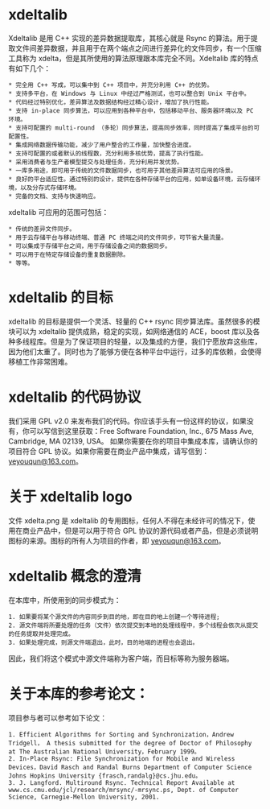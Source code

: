 xdeltalib
=========

Xdeltalib 是用 C++ 实现的差异数据提取库，其核心就是 Rsync 的算法。用于提取文件间差异数据，并且用于在两个端点之间进行差异化的文件同步，有一个压缩工具称为 xdelta，但是其所使用的算法原理跟本库完全不同。Xdeltalib 库的特点有如下几个：

    * 完全用 C++ 写成，可以集中到 C++ 项目中，并充分利用 C++ 的优势。　　
    * 支持多平台，在 Windows 与 Linux 中经过严格测试，也可以整合到 Unix 平台中。
    * 代码经过特别优化，差异算法及数据结构经过精心设计，增加了执行性能。
    * 支持 in-place 同步算法，可以应用到各种平台中，包括移动平台、服务器环境以及 PC 环境。
    * 支持可配置的 multi-round （多轮）同步算法，提高同步效率，同时提高了集成平台的可配置性。
    * 集成网络数据传输功能，减少了用户整合的工作量，加快整合进度。
    * 支持可配置的或者默认的线程数，充分利用多核优势，提高了执行性能。
    * 采用消费者与生产者模型提交与处理任务，充分利用并发优势。
    * 一库多用途，即可用于传统的文件数据同步，也可用于其他差异算法可应用的场景。
    * 良好的平台适应性。通过特别的设计，提供在各种存储平台的应用，如单设备环境，云存储环境，以及分存式存储环境。
    * 完备的文档、支持与快速响应。

xdeltalib 可应用的范围可包括：

    * 传统的差异文件同步。
    * 用于云存储平台与移动终端、普通 PC 终端之间的文件同步，可节省大量流量。
    * 可以集成于存储平台之间，用于存储设备之间的数据同步。
    * 可以用于在特定存储设备的重复数据删除。
    * 等等。

xdeltalib 的目标
================
xdeltalib 的目标是提供一个灵活、轻量的 C++ rsync 同步算法库。虽然很多的模块可以为 xdeltalib 提供成熟，稳定的实现，如网络通信的 ACE，boost 库以及各种多线程库。但是为了保证项目的轻量，以及集成的方便，我们宁愿放弃这些库，因为他们太重了。同时也为了能够方便在各种平台中运行，过多的库依赖，会使得移植工作非常困难。

xdeltalib 的代码协议
====================
我们采用 GPL v2.0 来发布我们的代码。你应该手头有一份这样的协议，如果没有，你可以写信到这里获取：Free Software Foundation, Inc., 675 Mass Ave, Cambridge, MA 02139, USA。
如果你需要在你的项目中集成本库，请确认你的项目符合 GPL 协议。如果你需要在商业产品中集成，请写信到：yeyouqun@163.com。

关于 xdeltalib logo
====================
文件 xdelta.png 是 xdeltalib 的专用图标，任何人不得在未经许可的情况下，使用在商业产品中，但是可以用于符合 GPL 协议的源代码或者产品，但是必须说明图标的来源。图标的所有人为项目的作者，即 yeyouqun@163.com。

xdeltalib 概念的澄清
====================
在本库中，所使用到的同步模式为：

    1. 如果要将某个源文件的内容同步到目的地，即在目的地上创建一个等待进程;
    2. 源文件端将所要处理的任务（文件）依次提交到本地的处理线程中，多个线程会依次从提交的任务提取并处理完成。
    3. 如果处理完成，则源文件端退出，此时，目的地端的进程也会退出。
    
因此，我们将这个模式中源文件端称为客户端，而目标等称为服务器端。

关于本库的参考论文：
====================
项目参与者可以参考如下论文：

    1. Efficient Algorithms for Sorting and Synchronization，Andrew Tridgell， A thesis submitted for the degree of Doctor of Philosophy at The Australian National University，February 1999。
    2. In-Place Rsync: File Synchronization for Mobile and Wireless Devices，David Rasch and Randal Burns Department of Computer Science Johns Hopkins University {frasch,randalg}@cs.jhu.edu。
    3. J. Langford. Multiround Rsync. Technical Report Available at www.cs.cmu.edu/jcl/research/mrsync/-mrsync.ps, Dept. of Computer Science, Carnegie-Mellon University, 2001.